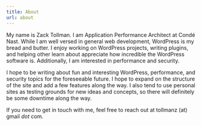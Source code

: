 ```yaml
---
title: About
url: about
---
```


My name is Zack Tollman. I am Application Performance Architect at Condé Nast. While I am well versed in general web development, WordPress is my bread and butter. I enjoy working on WordPress projects, writing plugins, and helping other learn about appreciate how incredible the WordPress software is. Additionally, I am interested in performance and security.

I hope to be writing about fun and interesting WordPress, performance, and security topics for the foreseeable future. I hope to expand on the structure of the site and add a few features along the way. I also tend to use personal sites as testing grounds for new ideas and concepts, so there will definitely be some downtime along the way.

If you need to get in touch with me, feel free to reach out at tollmanz (at) gmail *dot* com.
